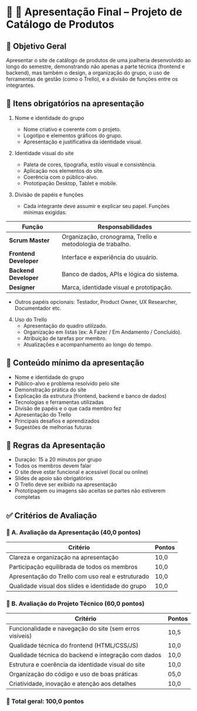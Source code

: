# 📘 📢 Apresentação Final – Projeto de Catálogo de Produtos


## 🎯 Objetivo Geral
Apresentar o site de catálogo de produtos de uma joalheria desenvolvido ao longo do semestre, demonstrando não apenas a parte técnica (frontend e backend), mas também o design, a organização do grupo, o uso de ferramentas de gestão (como o Trello), e a divisão de funções entre os integrantes.

## 📌 Itens obrigatórios na apresentação
1. Nome e identidade do grupo
	- Nome criativo e coerente com o projeto.
	- Logotipo e elementos gráficos do grupo.
	- Apresentação e justificativa da identidade visual.

2. Identidade visual do site
	- Paleta de cores, tipografia, estilo visual e consistência.
	- Aplicação nos elementos do site.
	- Coerência com o público-alvo.
	- Prototipação Desktop, Tablet e mobile.

3. Divisão de papéis e funções
	- Cada integrante deve assumir e explicar seu papel. Funções mínimas exigidas:

| Função                 | Responsabilidades                                          |
| ---------------------- | ---------------------------------------------------------- |
| **Scrum Master**       | Organização, cronograma, Trello e metodologia de trabalho. |
| **Frontend Developer** | Interface e experiência do usuário.                        |
| **Backend Developer**  | Banco de dados, APIs e lógica do sistema.                  |
| **Designer**           | Marca, identidade visual e prototipação.                   |

- Outros papéis opcionais: Testador, Product Owner, UX Researcher, Documentador etc.

4. Uso do Trello
	- Apresentação do quadro utilizado.
	- Organização em listas (ex: A Fazer / Em Andamento / Concluído).
	- Atribuição de tarefas por membro.
	- Atualizações e acompanhamento ao longo do tempo.


## 🧩 Conteúdo mínimo da apresentação
- Nome e identidade do grupo
- Público-alvo e problema resolvido pelo site
- Demonstração prática do site
- Explicação da estrutura (frontend, backend e banco de dados)
- Tecnologias e ferramentas utilizadas
- Divisão de papéis e o que cada membro fez
- Apresentação do Trello
- Principais desafios e aprendizados
- Sugestões de melhorias futuras

## 📏 Regras da Apresentação
- Duração: 15 a 20 minutos por grupo
- Todos os membros devem falar
- O site deve estar funcional e acessível (local ou online)
- Slides de apoio são obrigatórios
- O Trello deve ser exibido na apresentação
- Prototipagem ou imagens são aceitas se partes não estiverem completas

## ✅ Critérios de Avaliação
### 🔹 A. Avaliação da Apresentação (40,0 pontos)
| Critério                                          | Pontos |
| ------------------------------------------------- | ------ |
| Clareza e organização na apresentação             | 10,0   |
| Participação equilibrada de todos os membros      | 10,0   |
| Apresentação do Trello com uso real e estruturado | 10,0   |
| Qualidade visual dos slides e identidade do grupo | 10,0   |

### 🔹 B. Avaliação do Projeto Técnico (60,0 pontos)
| Critério                                                | Pontos |
| ------------------------------------------------------- | ------ |
| Funcionalidade e navegação do site (sem erros visíveis) | 10,5   |
| Qualidade técnica do frontend (HTML/CSS/JS)             | 10,0   |
| Qualidade técnica do backend e integração com dados     | 10,0   |
| Estrutura e coerência da identidade visual do site      | 10,0   |
| Organização do código e uso de boas práticas            | 05,0   |
| Criatividade, inovação e atenção aos detalhes           | 10,0   |

### 📌 Total geral: 100,0 pontos